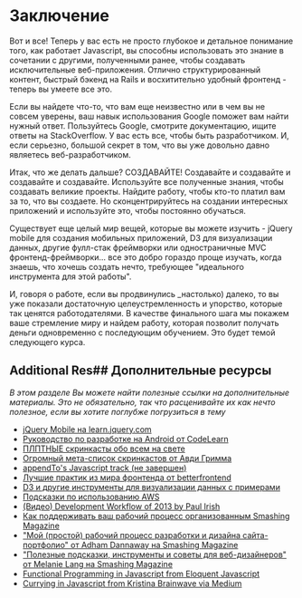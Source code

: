 # Заключение

Вот и все! Теперь у вас есть не просто глубокое и детальное понимание того, как работает Javascript, вы способны использовать это знание в сочетании с другими, полученными ранее, чтобы создавать исключительные веб-приложения. Отлично структурированный контент, быстрый бэкенд на Rails и восхитительно удобный фронтенд - теперь вы умеете все это.

Если вы найдете что-то, что вам еще неизвестно или в чем вы не совсем уверены, ваш навык использования Google поможет вам найти нужный ответ. Пользуйтесь Google, смотрите документацию, ищите ответы на StackOverflow. У вас есть все, чтобы быть разработчиком. И, если серьезно, большой секрет в том, что вы уже довольно давно являетесь веб-разработчиком.

Итак, что же делать дальше? СОЗДАВАЙТЕ! Создавайте и создавайте и создавайте и создавайте. Используйте все полученные знания, чтобы создавать великие проекты. Найдите работу, чтобы кто-то платил вам за то, что вы создаете. Но сконцентрируйтесь на создании интересных приложений и используйте это, чтобы постоянно обучаться.

Существует еще целый мир вещей, которые вы можете изучить - jQuery mobile для создания мобильных приложений, D3 для визуализации данных, другие фулл-стак фреймворки или одностраничные MVC фронтенд-фреймворки... все это добро гораздо проще изучать, когда знаешь, что хочешь создать нечто, требующее "идеального инструмента для этой работы".

И, говоря о работе, если вы продвинулись _настолько) далеко, то вы уже показали достаточную целеустремленность и упорство, которые так ценятся работодателями. В качестве финального шага мы покажем ваше стремление миру и найдем работу, которая позволит получать деньги одновременно с последующим обучением. Это будет темой следующего курса.

## Additional Res## Дополнительные ресурсы

*В этом разделе Вы можете найти полезные ссылки на дополнительные материалы. Это не обязательно, так что расценивайте их как нечто полезное, если вы хотите поглубже погрузиться в тему*

* [jQuery Mobile на learn.jquery.com](http://learn.jquery.com/jquery-mobile/)
* [Руководство по разработке на Android от CodeLearn](http://www.codelearn.org/android-tutorial)
* [ПЛПТНЫЕ скринкасты обо всем на свете](https://www.bitcast.io/)
* [Огромный мета-список скринкастов от Авди Гримма](http://devblog.avdi.org/2013/06/21/a-list-of-programming-screencast-series/)
* [appendTo's Javascript track (не завершен)](http://learn.appendto.com/lesson/javascript-101)
* [Лучшие практик из мира фронтенда от betterfrontend](http://betterfrontend.com/)
* [D3 и другие инструменты для визуализации данных с примерами](http://tributary.io)
* [Подсказки по использованию AWS](http://wblinks.com/notes/aws-tips-i-wish-id-known-before-i-started/)
* [(Видео) Development Workflow of 2013 by Paul Irish](http://www.youtube.com/watch?v=f7AU2Ozu8eo)
* [Как поддерживать ваш рабочий процесс организованным  Smashing Magazine](http://coding.smashingmagazine.com/2011/01/19/cleaning-up-the-mess-how-to-keep-your-coding-workflow-organized/)
* ["Мой (простой) рабочий процесс разработки и дизайна сайта-портфолио" от Adham Dannaway на Smashing Magazine](http://www.smashingmagazine.com/2013/06/25/workflow-design-develop-modern-portfolio-website/)
* ["Полезные подсказки, инструменты и советы для веб-дизайнеров" от Melanie Lang на Smashing Magazine](http://www.smashingmagazine.com/2013/10/02/powerful-workflow-tips-tools-and-tricks-for-web-designers/)
* [Functional Programming in Javascript from Eloquent Javascript](http://eloquentjavascript.net/chapter6.html)
* [Currying in Javascript from Kristina Brainwave via Medium](https://medium.com/p/ce6da2d324fe)
